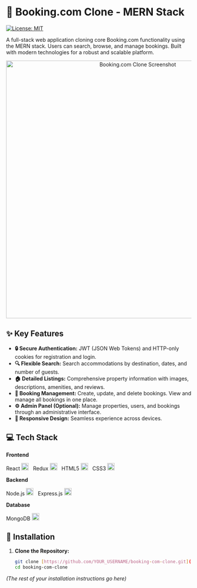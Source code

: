 # 🏨 Booking.com Clone - MERN Stack

[![License: MIT](https://img.shields.io/badge/License-MIT-yellow.svg)](https://opensource.org/licenses/MIT)

A full-stack web application cloning core Booking.com functionality using the MERN stack. Users can search, browse, and manage bookings. Built with modern technologies for a robust and scalable platform.

<p align="center">
  <img src="https://github.com/user-attachments/assets/59a66eca-db3d-476c-9105-70aefa8b6675" alt="Booking.com Clone Screenshot" width="700">
</p>

## ✨ Key Features

*   **🔒 Secure Authentication:** JWT (JSON Web Tokens) and HTTP-only cookies for registration and login.
*   **🔍 Flexible Search:** Search accommodations by destination, dates, and number of guests.
*   **🏠 Detailed Listings:** Comprehensive property information with images, descriptions, amenities, and reviews.
*   **📝 Booking Management:** Create, update, and delete bookings. View and manage all bookings in one place.
*   **⚙️ Admin Panel (Optional):** Manage properties, users, and bookings through an administrative interface.
*   **📱 Responsive Design:** Seamless experience across devices.

## 💻 Tech Stack

**Frontend**

React <img src="https://img.icons8.com/color/30/000000/react-native.png" width="20" height="20" alt="React Icon"/> &nbsp; Redux <img src="https://img.icons8.com/color/30/000000/redux.png" width="20" height="20" alt="Redux Icon"/> &nbsp; HTML5 <img src="https://img.icons8.com/color/30/000000/html-5--v1.png" width="20" height="20" alt="HTML5 Icon"/> &nbsp; CSS3 <img src="https://img.icons8.com/color/30/000000/css3.png" width="20" height="20" alt="CSS3 Icon"/>

**Backend**

Node.js <img src="https://img.icons8.com/color/30/000000/nodejs.png" width="20" height="20" alt="Node.js Icon"/> &nbsp; Express.js <img src="https://img.icons8.com/fluency/30/000000/express-js.png" width="20" height="20" alt="Express.js Icon"/>

**Database**

MongoDB <img src="https://img.icons8.com/color/30/000000/mongodb.png" width="20" height="20" alt="MongoDB Icon"/>

## 🚀 Installation

1.  **Clone the Repository:**

    ```bash
    git clone [https://github.com/YOUR_USERNAME/booking-com-clone.git](https://github.com/YOUR_USERNAME/booking-com-clone.git)
    cd booking-com-clone
    ```

*(The rest of your installation instructions go here)*

